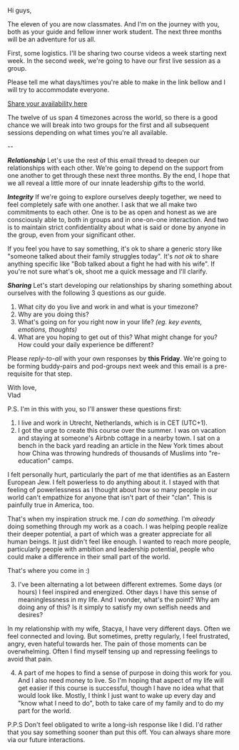 Hi guys,

The eleven of you are now classmates. And I'm on the journey with you, both as your guide and fellow inner work student. The next three months will be an adventure for us all.

First, some logistics. I'll be sharing two course videos a week starting next week. In the second week, we're going to have our first live session as a group. 

Please tell me what days/times you're able to make in the link bellow and I will try to accommodate everyone. 

[Share your availability here](https://doodle.com/poll/dgzexbhkcuse3tim)

The twelve of us span 4 timezones across the world, so there is a good chance we will break into two groups for the first and all subsequent sessions depending on what times you're all available. 

--

_**Relationship**_
Let's use the rest of this email thread to deepen our relationships with each other. We're going to depend on the support from one another to get through these next three months. By the end, I hope that we all reveal a little more of our innate leadership gifts to the world.

_**Integrity**_
If we're going to explore ourselves deeply together, we need to feel completely safe with one another. I ask that we all make two commitments to each other. One is to be as open and honest as we are consciously able to, both in groups and in one-on-one interaction. And two is to maintain strict confidentiality about what is said or done by anyone in the group, even from your significant other. 

If you feel you have to say something, it's ok to share a generic story like "someone talked about their family struggles today". It's _not ok_ to share anything specific like "Bob talked about a fight he had with his wife". If you're not sure what's ok, shoot me a quick message and I'll clarify.

_**Sharing**_
Let's start developing our relationships by sharing something about ourselves with the following 3 questions as our guide.

1. What city do you live and work in and what is your timezone?
2. Why are you doing this?
3. What's going on for you right now in your life? _(eg. key events, emotions, thoughts)_
4. What are you hoping to get out of this? What might change for you? How could your daily experience be different?



Please _reply-to-all_ with your own responses by **this Friday**. We're going to be forming buddy-pairs and pod-groups next week and this email is a pre-requisite for that step.

With love,  
Vlad
  
  
P.S. I'm in this with you, so I'll answer these questions first:

1. I live and work in Utrecht, Netherlands, which is in CET (UTC+1). 
2. I got the urge to create this course over the summer. I was on vacation and staying at someone's Airbnb cottage in a nearby town. I sat on a bench in the back yard reading an article in the New York times about how China was throwing hundreds of thousands of Muslims into "re-education" camps. 

I felt personally hurt, particularly the part of me that identifies as an Eastern European Jew. I felt powerless to do anything about it. I stayed with that feeling of powerlessness as I thought about how so many people in our world can't empathize for anyone that isn't part of their "clan". This is painfully true in America, too.

That's when my inspiration struck me. _I can do something._ I'm _already_ doing something through my work as a coach. I was helping people realize their deeper potential, a part of which was a greater appreciate for all human beings. It just didn't feel like enough. I wanted to reach more people, particularly people with ambition and leadership potential, people who could make a difference in their small part of the world.

That's where you come in :)

3. I've been alternating a lot between different extremes. Some days (or hours) I feel inspired and energized. Other days I have this sense of meaninglessness  in my life. And I wonder, what's the point? Why am doing any of this? Is it simply to satisfy my own selfish needs and desires?

In my relationship with my wife, Stacya, I have very different days. Often we feel connected and loving. But sometimes, pretty regularly, I feel frustrated, angry, even hateful towards her. The pain of those moments can be overwhelming. Often I find myself tensing up and repressing feelings to avoid that pain.

4. A part of me hopes to find a sense of purpose in doing this work for you. And I also need money to live. So I'm hoping that aspect of my life will get easier if this course is successful, though I have no idea what that would look like. Mostly, I think I just want to wake up every day and "know what I need to do", both to take care of my family and to do my part for the world.
  
  
P.P.S Don't feel obligated to write a long-ish response like I did. I'd rather that you say something sooner than put this off. You can always share more via our future interactions. 